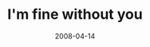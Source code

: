 ---
layout: base.njk
title : 'I&#39;m fine without you' 
view_title : 'I&#39;m fine without you' 
year : '2008' 
date : '2008-04-14' 
img_file : '/drawing/imfinewithoutyou.png' 
html_file : 'imfinewithoutyou' 
next_html : 'turtlesarefun.html' 
year_order : '158' 
permalink : "title/{{html_file}}.html"
---